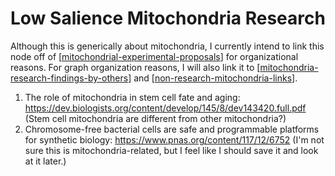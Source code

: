 # Low Salience Mitochondria Research

Although this is generically about mitochondria, I currently intend to link this node off of [[mitochondrial-experimental-proposals]] for organizational reasons.  For graph organization reasons, I will also link it to [[mitochondria-research-findings-by-others]] and [[non-research-mitochondria-links]].

1. The role of mitochondria in stem cell fate and aging: https://dev.biologists.org/content/develop/145/8/dev143420.full.pdf
   (Stem cell mitochondria are different from other mitochondria?)
2. Chromosome-free bacterial cells are safe and programmable platforms for synthetic biology: https://www.pnas.org/content/117/12/6752
   (I'm not sure this is mitochondria-related, but I feel like I should save it and look at it later.)




[//begin]: # "Autogenerated link references for markdown compatibility"
[mitochondrial-experimental-proposals]: mitochondrial-experimental-proposals "Mitochondrial Experimental Proposals"
[mitochondria-research-findings-by-others]: mitochondria-research-findings-by-others "Mitochondria Research Findings by Others"
[non-research-mitochondria-links]: non-research-mitochondria-links "Non Research Mitochondria Links"
[//end]: # "Autogenerated link references"